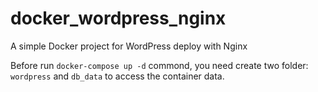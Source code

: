 # docker_wordpress_nginx
A simple Docker project for WordPress deploy with Nginx


Before run `docker-compose up -d` commond, you need create two folder: `wordpress` and `db_data` to access the container data.
